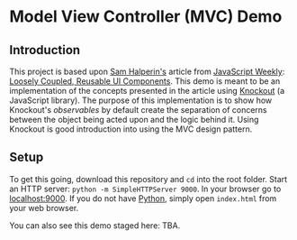 # Model View Controller (MVC) Demo

## Introduction
This project is based upon [Sam Halperin's](https://github.com/shalperin) article from [JavaScript Weekly](http://javascriptweekly.com/): [Loosely Coupled, Reusable UI Components](http://samhalperin.me/2012/11/02/loosely-coupled-reusable-ui-components-in-backbone-js/). This demo is meant to be an implementation of the concepts presented in the article using [Knockout](http://knockoutjs.com/) (a JavaScript library). The purpose of this implementation is to show how Knockout's *observables* by default create the separation of concerns between the object being acted upon and the logic behind it. Using Knockout is good introduction into using the MVC design pattern.

## Setup
To get this going, download this repository and `cd` into the root folder. Start an HTTP server: `python -m SimpleHTTPServer 9000`. In your browser go to [localhost:9000](http://localhost:9000/). If you do not have [Python](http://python.org), simply open `index.html` from your web browser.

You can also see this demo staged here: TBA.
